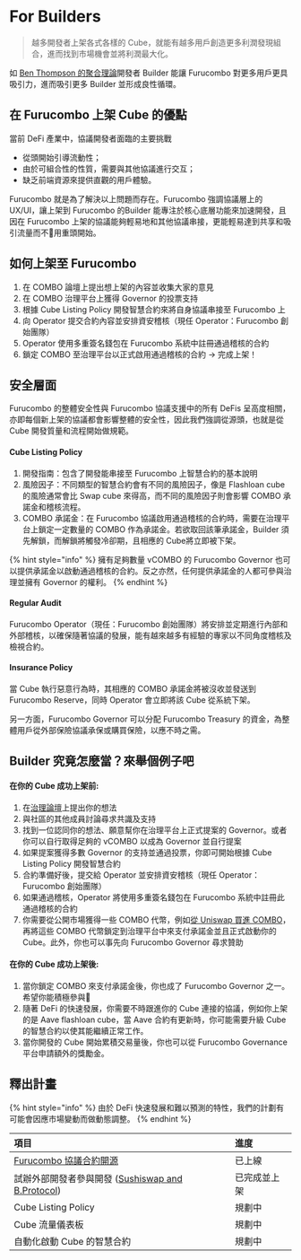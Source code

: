 # For Builders

> 越多開發者上架各式各樣的 Cube，就能有越多用戶創造更多利潤發現組合，進而找到市場機會並將利潤最大化。

如 [Ben Thompson 的聚合理論](https://stratechery.com/2017/defining-aggregators/)開發者 Builder 能讓 Furucombo 對更多用戶更具吸引力，進而吸引更多 Builder 並形成良性循環。

## 在 Furucombo 上架 Cube 的優點

當前 DeFi 產業中，協議開發者面臨的主要挑戰

* 從頭開始引導流動性；
* 由於可組合性的性質，需要與其他協議進行交互；
* 缺乏前端資源來提供直觀的用戶體驗。

Furucombo 就是為了解決以上問題而存在。Furucombo 強調協議層上的 UX/UI，讓上架到 Furucombo 的Builder 能專注於核心底層功能來加速開發，且因在 Furucombo 上架的協議能夠輕易地和其他協議串接，更能輕易達到共享和吸引流量而不用重頭開始。

## 如何上架至 Furucombo

1. 在 COMBO 論壇上提出想上架的內容並收集大家的意見
2. 在 COMBO 治理平台上獲得 Governor 的投票支持
3. 根據 Cube Listing Policy 開發智慧合約來將自身協議串接至 Furucombo 上
4. 向 Operator 提交合約內容並安排資安稽核（現任 Operator：Furucombo 創始團隊）
5. Operator 使用多重簽名錢包在 Furucombo 系統中註冊通過稽核的合約
6. 鎖定 COMBO 至治理平台以正式啟用通過稽核的合約 -&gt; 完成上架！

## 安全層面

Furucombo 的整體安全性與 Furucombo 協議支援中的所有 DeFis 呈高度相關，亦即每個新上架的協議都會影響整體的安全性，因此我們強調從源頭，也就是從 Cube 開發質量和流程開始做規範。

#### Cube Listing Policy

1. 開發指南：包含了開發能串接至 Furucombo 上智慧合約的基本說明
2. 風險因子：不同類型的智慧合約會有不同的風險因子，像是 Flashloan cube 的風險通常會比 Swap cube 來得高，而不同的風險因子則會影響 COMBO 承諾金和稽核流程。
3. COMBO 承諾金：在 Furucombo 協議啟用通過稽核的合約時，需要在治理平台上鎖定一定數量的 COMBO 作為承諾金。若欲取回該筆承諾金，Builder 須先解鎖，而解鎖將觸發冷卻期，且相應的 Cube將立即被下架。

{% hint style="info" %}
擁有足夠數量 vCOMBO 的 Furucombo Governor 也可以提供承諾金以啟動通過稽核的合約。反之亦然，任何提供承諾金的人都可參與治理並擁有 Governor 的權利。
{% endhint %}

#### Regular Audit

Furucombo Operator（現任：Furucombo 創始團隊）將安排並定期進行內部和外部稽核，以確保隨著協議的發展，能有越來越多有經驗的專家以不同角度稽核及檢視合約。

#### Insurance Policy

當 Cube 執行惡意行為時，其相應的 COMBO 承諾金將被沒收並發送到 Furucombo Reserve，同時 Operator 會立即將該 Cube 從系統下架。

另一方面，Furucombo Governor 可以分配 Furucombo Treasury 的資金，為整體用戶從外部保險協議承保或購買保險，以應不時之需。

## Builder 究竟怎麼當？來舉個例子吧

#### 在你的 Cube 成功上架前:

1. 在[治理論壇](https://forum.furucombo.app/)上提出你的想法
2. 與社區的其他成員討論尋求共識及支持
3. 找到一位認同你的想法、願意幫你在治理平台上正式提案的 Governor。或者你可以自行取得足夠的 vCOMBO 以成為 Governor 並自行提案
4. 如果提案獲得多數 Governor 的支持並通過投票，你即可開始根據 Cube Listing Policy 開發智慧合約
5. 合約準備好後，提交給 Operator 並安排資安稽核（現任 Operator：Furucombo 創始團隊）
6. 如果通過稽核，Operator 將使用多重簽名錢包在 Furucombo 系統中註冊此通過稽核的合約
7. 你需要從公開市場獲得一些 COMBO 代幣，例如[從 Uniswap 買進 COMBO](https://furucombo.app/combo/c3gnmecke6ss71ddm290)，再將這些 COMBO 代幣鎖定到治理平台中來支付承諾金並且正式啟動你的 Cube。此外，你也可以事先向 Furucombo Governor 尋求贊助

#### 在你的 Cube 成功上架後:

1. 當你鎖定 COMBO 來支付承諾金後，你也成了 Furucombo Governor 之一。希望你能積極參與🙂
2. 隨著 DeFi 的快速發展，你需要不時跟進你的 Cube 連接的協議，例如你上架的是 Aave flashloan cube，當 Aave 合約有更新時，你可能需要升級 Cube 的智慧合約以使其能繼續正常工作。
3. 當你開發的 Cube 開始累積交易量後，你也可以從 Furucombo Governance 平台申請額外的獎勵金。

## 釋出計畫

{% hint style="info" %}
由於 DeFi 快速發展和難以預測的特性，我們的計劃有可能會因應市場變動而做動態調整。
{% endhint %}

| 項目 | 進度 |
| :--- | :--- |
| [Furucombo 協議合約開源](https://docs.furucombo.app/resources/smart-contracts) | 已上線 |
| 試辦外部開發者參與開發 \([Sushiswap and B.Protocol](https://furucombo.app/combo)\) | 已完成並上架 |
| Cube Listing Policy | 規劃中 |
| Cube 流量儀表板 | 規劃中 |
| 自動化啟動 Cube 的智慧合約 | 規劃中 |



